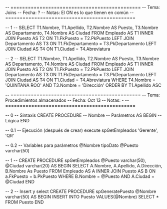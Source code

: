 -- =============================================
-- Tema:    Joins
-- Fecha:   ?
-- Notas:   El ON es lo que tienen en común
-- =============================================

-- 1 --
SELECT T1.Nombre, T1.Apellido, T2.Nombre AS Puesto, T3.Nombre AS Departamento, T4.Nombre AS Ciudad
FROM Empleado AS T1
INNER JOIN Puesto AS T2 ON T1.FkPuesto = T2.PkPuesto
LEFT JOIN Departamento AS T3 ON T1.FkDepartamento = T3.PkDepartamento
LEFT JOIN Ciudad AS T4 ON T1.Ciudad = T4.Abreviatura

-- 2 --
SELECT T1.Nombre, T1.Apellido, T2.Nombre AS Puesto, T3.Nombre AS Departamento, T4.Nombre AS Ciudad
FROM Empleado AS T1
INNER JOIN Puesto AS T2 ON T1.FkPuesto = T2.PkPuesto
LEFT JOIN Departamento AS T3 ON T1.FkDepartamento = T3.PkDepartamento
LEFT JOIN Ciudad AS T4 ON T1.Ciudad = T4.Abreviatura
WHERE T4.Nombre = 'QUINTANA ROO' AND T3.Nombre = 'Dirección'
ORDER BY T1.Apellido ASC



-- =============================================
-- Tema:    Procedimientos almacenados
-- Fecha:   Oct 13
-- Notas:   -
-- =============================================

-- 0 -- Sintaxis
CREATE PROCEDURE -- Nombre
    -- Parámetros
AS
BEGIN
-- Lógica
END

-- 0.1 -- Ejecución (después de crear)
execute spGetEmpleados 'Gerente', 'QR'

-- 0.2 -- Variables para parámetros
@Nombre tipoDato
@Puesto varchar(50)



-- 1 --
CREATE PROCEDURE spGetEmpleados
    @Puesto varchar(50),
    @Ciudad varchar(20)
AS
BEGIN
    SELECT A.Nombre,
            A.Apellido,
            A.Dirección,
            B.Nombre As Puesto
    FROM Empleado AS A
    INNER JOIN Puesto AS B ON a.FkPuesto = b.PkPuesto
    WHERE B.Nombre = @Puesto AND A.Ciudad = @Ciudad
END

-- 2 -- Insert y select
CREATE PROCEDURE spGeneratePuesto
    @Nombre varchar(50)
AS
BEGIN
    INSERT INTO Puesto VALUES(@Nombre)
    SELECT *
    FROM Puesto
END